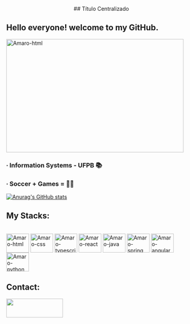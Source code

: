 <p align="center"> 
## Título Centralizado 
</p>

## Hello everyone! welcome to my GitHub.


<img align="center" alt="Amaro-html" height="300" width="470" src="https://images.wallpapersden.com/image/download/sung-jin-woo-digital-solo-leveling_bmdnam6UmZqaraWkpJRmbmdsrWZlbWU.jpg">


### ∙ Information Systems - UFPB 📚
### ∙ Soccer + Games = 🤍🖤

[![Anurag's GitHub stats](https://github-readme-stats.vercel.app/api?username=amaroelias&show_icons=true&theme=algolia)](https://github.com/amaroelias)

## My Stacks:

<div style="display: inline_block"><br>
  <img align="center" alt="Amaro-html" height="50" width="60" src="https://cdn.jsdelivr.net/gh/devicons/devicon/icons/html5/html5-original.svg">
  <img align="center" alt="Amaro-css" height="50" width="60" src="https://cdn.jsdelivr.net/gh/devicons/devicon/icons/css3/css3-original.svg">
  <img align="center" alt="Amaro-typescript" height="50" width="60" src="https://cdn.jsdelivr.net/gh/devicons/devicon@latest/icons/typescript/typescript-original.svg">
  <img align="center" alt="Amaro-react" height="50" width="60" src="https://cdn.jsdelivr.net/gh/devicons/devicon@latest/icons/react/react-original.svg">
  <img align="center" alt="Amaro-java" height="50" width="60" src="https://cdn.jsdelivr.net/gh/devicons/devicon/icons/java/java-original.svg">
  <img align="center" alt="Amaro-spring" height="50" width="60" src="https://cdn.jsdelivr.net/gh/devicons/devicon/icons/spring/spring-original-wordmark.svg">
  <img align="center" alt="Amaro-angular" height="50" width="60" src="https://cdn.jsdelivr.net/gh/devicons/devicon@latest/icons/angular/angular-original.svg">
  <img align="center" alt="Amaro-python" height="50" width="60" src="https://cdn.jsdelivr.net/gh/devicons/devicon/icons/python/python-original.svg">
</div>

## Contact:

<div> 
  
  <a href = "mailto:amaro.espirito@dcx.ufpb.br"><img height="50" width="150" src="https://img.shields.io/badge/-Gmail-%23333?style=for-the-badge&logo=gmail&logoColor=white" target="_blank"></a>
  
</div>
